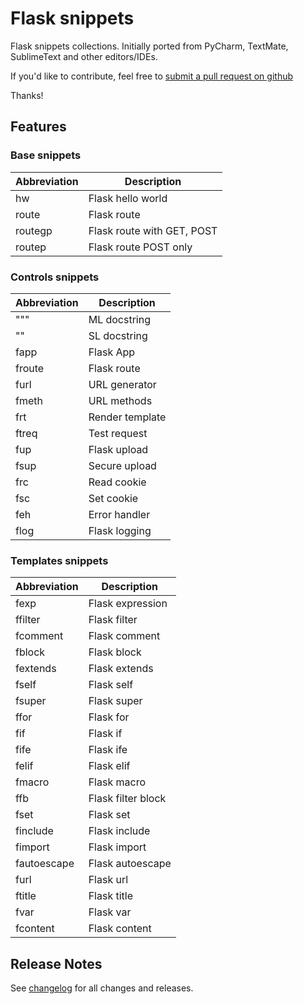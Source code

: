 # Flask snippets

Flask snippets collections.
Initially ported from PyCharm, TextMate, SublimeText and other editors/IDEs.

If you'd like to contribute, feel free to [submit a pull request on github](https://github.com/cstrap/flask-snippets)

Thanks!

## Features

### Base snippets

| Abbreviation | Description                |
|--------------|----------------------------|
| hw           | Flask hello world          |
| route        | Flask route                |
| routegp      | Flask route with GET, POST |
| routep       | Flask route POST only      |

### Controls snippets

| Abbreviation | Description     |
|--------------|-----------------|
| """          | ML docstring    |
| ""           | SL docstring    |
| fapp         | Flask App       |
| froute       | Flask route     |
| furl         | URL generator   |
| fmeth        | URL methods     |
| frt          | Render template |
| ftreq        | Test request    |
| fup          | Flask upload    |
| fsup         | Secure upload   |
| frc          | Read cookie     |
| fsc          | Set cookie      |
| feh          | Error handler   |
| flog         | Flask logging   |

### Templates snippets

| Abbreviation | Description        |
|--------------|--------------------|
| fexp         | Flask expression   |
| ffilter      | Flask filter       |
| fcomment     | Flask comment      |
| fblock       | Flask block        |
| fextends     | Flask extends      |
| fself        | Flask self         |
| fsuper       | Flask super        |
| ffor         | Flask for          |
| fif          | Flask if           |
| fife         | Flask ife          |
| felif        | Flask elif         |
| fmacro       | Flask macro        |
| ffb          | Flask filter block |
| fset         | Flask set          |
| finclude     | Flask include      |
| fimport      | Flask import       |
| fautoescape  | Flask autoescape   |
| furl         | Flask url          |
| ftitle       | Flask title        |
| fvar         | Flask var          |
| fcontent     | Flask content      |

## Release Notes

See [changelog](https://github.com/cstrap/flask-snippets/blob/HEAD/CHANGELOG.md) for all changes and releases.
